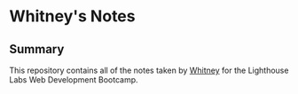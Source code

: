 # Whitney's Notes
## Summary

This repository contains all of the notes taken by [Whitney](https://github.com/huongw) for the Lighthouse Labs Web Development Bootcamp.